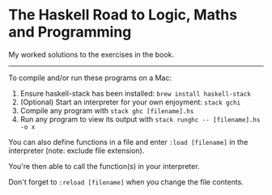 # The Haskell Road to Logic, Maths and Programming

My worked solutions to the exercises in the book.

---

To compile and/or run these programs on a Mac:

1. Ensure haskell-stack has been installed: `brew install haskell-stack`
2. (Optional) Start an interpreter for your own enjoyment: `stack gchi`
3. Compile any program with `stack ghc [filename].hs`
4. Run any program to view its output with `stack runghc -- [filename].hs -o x`

You can also define functions in a file and enter `:load [filename]` in the interpreter (note: exclude file extension).

You're then able to call the function(s) in your interpreter.

Don't forget to `:reload [filename]` when you change the file contents.

